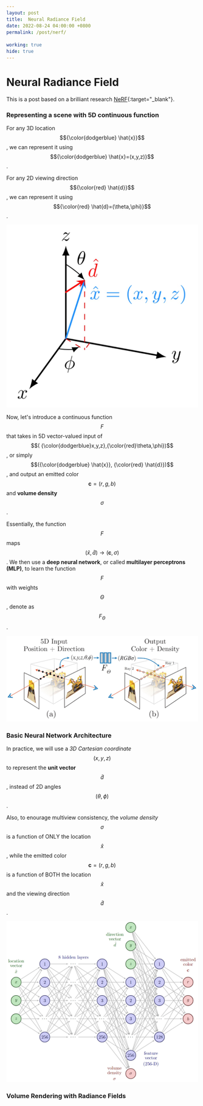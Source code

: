```yaml
---
layout: post
title:  Neural Radiance Field
date: 2022-08-24 04:00:00 +0800
permalink: /post/nerf/

working: true
hide: true
---
```


# Neural Radiance Field

This is a post based on a brilliant research [NeRF](https://www.matthewtancik.com/nerf){:target="_blank"}.

### Representing a scene with 5D continuous function

For any 3D location $${\color{dodgerblue} \hat{x}}$$, we can represent it using $${\color{dodgerblue} \hat{x}=(x,y,z)}$$.

For any 2D viewing direction $${\color{red} \hat{d}}$$, we can represent it using $${\color{red} \hat{d}=(\theta,\phi)}$$.

![spherical_coord](\assets\img\spherical.png "Spherical coordinates")

Now, let's introduce a continuous function $$F$$ that takes in 5D vector-valued input of $$( {\color{dodgerblue}x,y,z},{\color{red}\theta,\phi})$$, or simply $$({\color{dodgerblue} \hat{x}}, {\color{red} \hat{d}})$$, and output an emitted color $$\textbf{c} = (r,g,b)$$ and **volume density** $$\sigma$$.

Essentially, the function $$F$$ maps $$(\hat{x}, \hat{d}) \to (\textbf{c}, \sigma)$$. We then use a **deep neural network**, or called **multilayer perceptrons (MLP)**, to learn the function $$F$$ with weights $$\Theta$$, denote as $$F_\Theta$$. 

![NeRF-function](\assets\img\NeRF-function.png "5D continuous function")

### Basic Neural Network Architecture

In practice, we will use a *3D Cartesian coordinate* $$(x,y,z)$$ to represent the **unit vector** $$\hat{d}$$, instead of 2D angles $$(\theta,\phi)$$.

Also, to enourage multiview consistency, the *volume density* $$\sigma$$ is a function of ONLY the location $$\hat{x}$$, while the emitted color $$\textbf{c} = (r,g,b)$$ is a function of BOTH the location $$\hat{x}$$ and the viewing direction $$\hat{d}$$.

![nn-arch](\assets\img\nn-architecture.png "Neural Network Architecture")

### Volume Rendering with Radiance Fields

